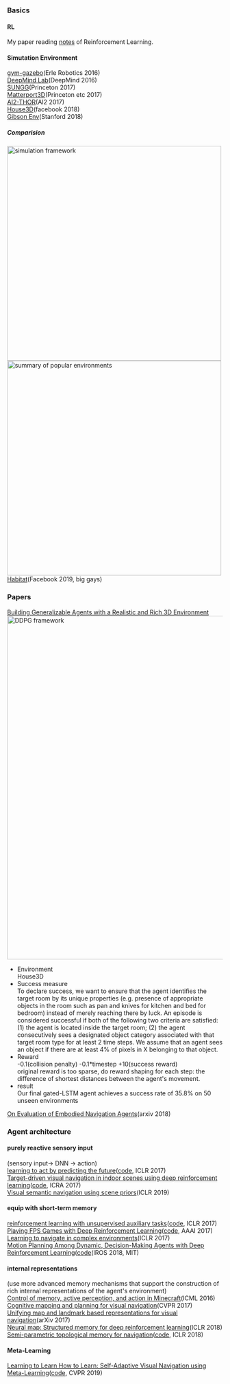 ### Basics
#### RL
My paper reading [notes](https://github.com/marooncn/learning_note/blob/master/paper%20reading/Reinforcement%20Learning.md) of Reinforcement Learning.
#### Simutation Environment
[gym-gazebo](https://github.com/erlerobot/gym-gazebo)(Erle Robotics 2016) <br>
[DeepMind Lab](https://github.com/deepmind/lab)(DeepMind 2016) <br>
[SUNGG](http://suncg.cs.princeton.edu/)(Princeton 2017) <br>
[Matterport3D](https://github.com/niessner/Matterport)(Princeton etc 2017) <br>
[AI2-THOR](https://github.com/allenai/ai2thor)(AI2 2017) <br>
[House3D](https://github.com/facebookresearch/House3D)(facebook 2018) <br>
[Gibson Env](https://github.com/StanfordVL/GibsonEnv)(Stanford 2018) <br>
##### Comparision 
<img alt="simulation framework" src="https://github.com/marooncn/learning_note/blob/master/paper%20reading/image/simulation%20framework.png"  width="500"> <br>
<img alt=" summary of popular environments" src="https://github.com/marooncn/learning_note/blob/master/paper%20reading/image/%20summary%20of%20popular%20environments.png"  width="500"> <br>
[Habitat](https://github.com/facebookresearch/habitat-sim)(Facebook 2019, big gays) <br>

### Papers 
[Building Generalizable Agents with a Realistic and Rich 3D Environment](https://arxiv.org/pdf/1801.02209.pdf)
<img alt="DDPG framework" src="https://github.com/marooncn/learning_note/blob/master/paper%20reading/image/img1_Building%20Generalizable%20Agents%20with%20a%20Realistic%20and%20Rich%203D%20Environment.jpg"  width="800"> <br>
* Environment <br>
House3D
* Success measure <br>
To declare success, we want to ensure that the agent
identifies the target room by its unique properties (e.g.  presence of appropriate objects in the room such as pan and knives for kitchen and bed for bedroom) instead of merely reaching there by luck. An episode is considered successful if both of the following two criteria are satisfied: (1) the agent
is  located  inside  the  target  room;  (2) the  agent  consecutively sees a  designated  object  category associated with that target room type for at least 2 time steps.  We assume that an agent sees an object if there are at least 4% of pixels in X belonging to that object.
* Reward <br>
-0.1(collision penalty) -0.1*timestep +10(success reward) <br>
original reward is too sparse, do reward shaping for each step: the difference of shortest distances between the agent's movement.
* result <br>
Our final gated-LSTM agent achieves a success rate of 35.8% on 50 unseen environments


[On Evaluation of Embodied Navigation Agents](https://arxiv.org/pdf/1807.06757.pdf)(arxiv 2018) <br>

### Agent architecture
#### purely reactive sensory input 
(sensory input-> DNN -> action) <br>
[learning to act by predicting the future](https://arxiv.org/pdf/1611.01779.pdf)([code](https://github.com/IntelVCL/DirectFuturePrediction), ICLR 2017) <br>
[Target-driven visual navigation in indoor  scenes  using  deep  reinforcement  learning](https://arxiv.org/pdf/1609.05143.pdf)([code](https://github.com/yushu-liu/icra2017-visual-navigation), ICRA 2017) <br>
[Visual semantic navigation using scene priors](https://arxiv.org/pdf/1810.06543.pdf)(ICLR 2019) <br>
#### equip with short-term memory
[reinforcement learning with unsupervised auxiliary tasks](https://arxiv.org/pdf/1611.05397.pdf)([code](https://github.com/miyosuda/unreal), ICLR 2017) <br>
[Playing FPS Games with Deep Reinforcement Learning](https://arxiv.org/pdf/1609.05521.pdf)([code](https://github.com/glample/Arnold), AAAI 2017) <br>
[Learning to navigate in complex environments](https://arxiv.org/pdf/1611.03673.pdf)(ICLR 2017) <br>
[Motion Planning Among Dynamic, Decision-Making Agents with Deep Reinforcement Learning](https://arxiv.org/pdf/1805.01956.pdf)([code](https://github.com/mfe7/cadrl_ros)(IROS 2018, MIT) <br>
#### internal representations
(use more advanced memory mechanisms that support the construction of rich internal representations of the agent's environment) <br>
[Control of memory,  active perception,  and action in Minecraft](https://web.eecs.umich.edu/~baveja/Papers/ICML2016.pdf)(ICML 2016) <br>
[Cognitive mapping and planning for visual navigation](https://arxiv.org/pdf/1702.03920.pdf)(CVPR 2017) <br>
[Unifying map and landmark based representations for visual navigation](https://arxiv.org/pdf/1712.08125.pdf)(arXiv 2017) <br>
[Neural map:  Structured memory for deep reinforcement learning](https://arxiv.org/pdf/1702.08360.pdf)(ICLR 2018) <br>
[Semi-parametric topological memory for navigation](https://arxiv.org/pdf/1803.00653.pdf)([code](https://github.com/nsavinov/SPTM), ICLR 2018) <br>
#### Meta-Learning
[Learning to Learn How to Learn: Self-Adaptive Visual Navigation using Meta-Learning](https://arxiv.org/pdf/1812.00971.pdf)([code](https://github.com/allenai/savn), CVPR 2019) <br>
